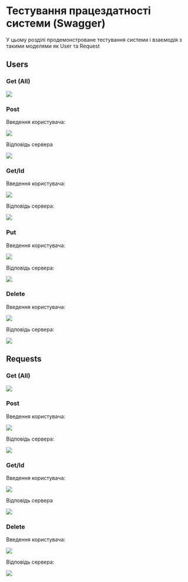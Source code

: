 # Тестування працездатності системи (Swagger)

У цьому розділі продемонстроване тестування системи і взаємодія з такими моделями як User та Request


## Users

### Get (All)
<p>
  <image src="../../photo/14.jpg">
</p>

### Post
Введення користувача:
<p>
    <image src="https://github.com/stasyan04/IM-22_lab_and_course_works/blob/master/photo/2.jpg">
</p>
Відповідь сервера
<p>
    <image src="https://github.com/stasyan04/IM-22_lab_and_course_works/blob/master/photo/3.jpg">
</p>

### Get/Id
Введення користувача:
<p>
    <image src="https://github.com/stasyan04/IM-22_lab_and_course_works/blob/master/photo/4.jpg">
</p>
Відповідь сервера:
<p>
    <image src="https://github.com/stasyan04/IM-22_lab_and_course_works/blob/master/photo/5.jpg">
</p>

### Put
Введення користувача:
<p>
   <image src="https://github.com/stasyan04/IM-22_lab_and_course_works/blob/master/photo/6.jpg">
</p>
Відповідь сервера:
<p>
    <image src="https://github.com/stasyan04/IM-22_lab_and_course_works/blob/master/photo/7.jpg">
</p>

### Delete
Введення користувача:
<p>
   <image src="https://github.com/stasyan04/IM-22_lab_and_course_works/blob/master/photo/8.jpg">
</p>
Відповідь сервера:
<p>
    <image src="https://github.com/stasyan04/IM-22_lab_and_course_works/blob/master/photo/9.jpg">
</p>

## Requests

### Get (All)
<p>
    <image src="https://github.com/stasyan04/IM-22_lab_and_course_works/blob/master/photo/10.png">
</p>

### Post
Введення користувача:
<p>
    <image src="https://github.com/stasyan04/IM-22_lab_and_course_works/blob/master/photo/11.jpg">
</p>
Відповідь сервера:
<p>
  <image src="https://github.com/stasyan04/IM-22_lab_and_course_works/blob/master/photo/12.jpg">
</p>

### Get/Id
Введення користувача:
<p>
    <image src="https://github.com/stasyan04/IM-22_lab_and_course_works/blob/master/photo/13.jpg">
</p>
Відповідь сервера
<p>
    <image src="https://github.com/stasyan04/IM-22_lab_and_course_works/blob/master/photo/14.jpg">
</p>

### Delete
Введення користувача:
<p>
    <image src="https://github.com/stasyan04/IM-22_lab_and_course_works/blob/master/photo/15.jpg">
</p>
Відповідь сервера:
<p>
    <image src="https://github.com/stasyan04/IM-22_lab_and_course_works/blob/master/photo/16.png">
</p>
